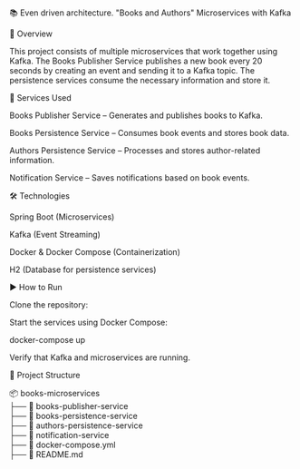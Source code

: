 📚 Even driven architecture. 
"Books and Authors" Microservices with Kafka 


📝 Overview

This project consists of multiple microservices that work together using Kafka. 
The Books Publisher Service publishes a new book every 20 seconds by creating an event and sending it to a Kafka topic. 
The persistence services consume the necessary information and store it.


🚀 Services Used

Books Publisher Service – Generates and publishes books to Kafka.

Books Persistence Service – Consumes book events and stores book data.

Authors Persistence Service – Processes and stores author-related information.

Notification Service – Saves notifications based on book events.


🛠️ Technologies

Spring Boot (Microservices)

Kafka (Event Streaming)

Docker & Docker Compose (Containerization)

H2 (Database for persistence services)


▶️ How to Run

Clone the repository:

Start the services using Docker Compose:

docker-compose up

Verify that Kafka and microservices are running.


📂 Project Structure

📦 books-microservices<br>
├── 📂 books-publisher-service<br>
├── 📂 books-persistence-service<br>
├── 📂 authors-persistence-service<br>
├── 📂 notification-service<br>
├── 📜 docker-compose.yml<br>
├── 📜 README.md<br>
